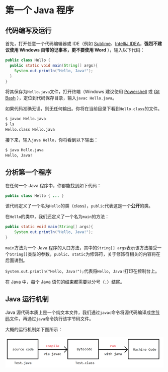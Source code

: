 # 第一个 Java 程序

## 代码编写及运行

首先，打开任意一个代码编辑器或 IDE（例如 [Sublime](https://www.sublimetext.com/)、[IntelliJ IDEA](https://www.jetbrains.com.cn/idea/)，**强烈不建议使用 Windows 自带的记事本，更不要使用 Word** ），输入以下代码：

```java
public class Hello {
  public static void main(String[] args){
    System.out.println("Hello, Java!");
  }
}
```

将其保存为`Hello.java`文件，打开终端（Windows 建议使用 [Powershell](https://docs.microsoft.com/en-us/powershell/) 或 [Git Bash](https://git-scm.com/download/win) ），定位到代码保存目录，输入`javac Hello.java`。

如果代码准确无误，则无任何输出。你将在当前目录下看到`Hello.class`的文件。

```bash
$ javac Hello.java
$ ls
Hello.class Hello.java
```

接下来，输入`java Hello`，你将看到以下输出：

```bash
$ java Hello.java
Hello, Java!
```

## 分析第一个程序

在任何一个 Java 程序中，你都能找到如下代码：

```java
public class Hello { ... }
```

该代码定义了一个名为`Hello`的类（class），`public`代表这是一个**公开**的类。

在`Hello`的类中，我们还定义了一个名为`main`的方法：

```java
public static void main(String[] args){
    System.out.println("Hello, Java!");
}
```

`main`方法为一个 Java 程序的入口方法，其中的`String[] args`表示该方法接受一个`String[]`类型的参数，`public`、`static`为修饰符，关于修饰符相关的内容将在后面讲到。

`System.out.println("Hello, Java!");`代表将`Hello, Java!`打印在控制台上。

在 Java 中，每个 Java 语句的结束都需要以分号（`;`）结尾。

## Java 运行机制

Java 源代码本质上是一个纯文本文件，我们通过`javac`命令将源代码编译成[字节码](https://baike.baidu.com/item/%E5%AD%97%E8%8A%82%E7%A0%81/9953683)文件，再通过`java`命令执行该字节码文件。

大概的运行机制如下图所示：

![Java relationship](./img/intro-the-first-program/how-java-works.png)
